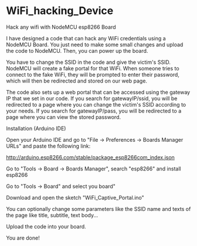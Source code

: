 # WiFi_hacking_Device
Hack any wifi with NodeMCU esp8266 Board

I have designed a code that can hack any WiFi credentials using a NodeMCU Board. You just need to make some small changes and upload the code to NodeMCU. Then, you can power up the board.

You have to change the SSID in the code and give the victim's SSID. NodeMCU will create a fake portal for that WiFi. When someone tries to connect to the fake WiFi, they will be prompted to enter their password, which will then be redirected and stored on our web page.

The code also sets up a web portal that can be accessed using the gateway IP that we set in our code. If you search for gatewayIP/ssid, you will be redirected to a page where you can change the victim's SSID according to your needs. If you search for gatewayIP/pass, you will be redirected to a page where you can view the stored password.


Installation (Arduino IDE)


Open your Arduino IDE and go to "File -> Preferences -> Boards Manager URLs" and paste the following link: 

http://arduino.esp8266.com/stable/package_esp8266com_index.json

Go to "Tools -> Board -> Boards Manager", search "esp8266" and install esp8266

Go to "Tools -> Board" and select you board"

Download and open the sketch "WiFi_Captive_Portal.ino"

You can optionally change some parameters like the SSID name and texts of the page like title, subtitle, text body...

Upload the code into your board.

You are done!
